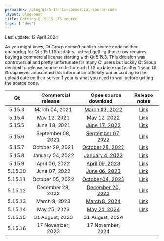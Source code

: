```yaml
---
permalink: /blog/qt-5-15-lts-commercial-source-code
layout: blog-post
title: Getting Qt 5.15 LTS source
tags: [ "dev"]
---
```


<p class="font-gray font-xs text-right">Last update: 12 April 2024</p>

As you might know, Qt Group doesn't publish source code neither changelog for Qt 5.15 LTS updates. Instead getting those now requires buying a commercial license starting with Qt 5.15.3. This decision was controversial and pretty unfortunate for many Qt users but luckily Qt Group decided to release source code for each LTS update exactly after 1 year.
Qt Group never announced this information officially but according to the upload date on their server, 1 year is what you need to wait before getting the source code.

<!--more-->

| Qt          |  &nbsp;&nbsp;&nbsp;&nbsp;Commercial release&nbsp;&nbsp;&nbsp;&nbsp;  | &nbsp;&nbsp;&nbsp;&nbsp;Open source download&nbsp;&nbsp;&nbsp;&nbsp; | Release notes
|:-----------:|:--------------------:|:--------------------:| :-----------:
| 5.15.3      |  March 04, 2021      | [March 03, 2022](https://download.qt.io/official_releases/qt/5.15/5.15.3/)     | [Link](https://code.qt.io/cgit/qt/qtreleasenotes.git/about/qt/5.15.3/release-note.md) |
| 5.15.4      |  May 12, 2021        | [May 12, 2022](https://download.qt.io/official_releases/qt/5.15/5.15.4/)       | [Link](https://code.qt.io/cgit/qt/qtreleasenotes.git/about/qt/5.15.4/release-note.md) |
| 5.15.5      |  June 18, 2021       | [June 17, 2022](https://download.qt.io/official_releases/qt/5.15/5.15.5/)      | [Link](https://code.qt.io/cgit/qt/qtreleasenotes.git/about/qt/5.15.5/release-note.md) |
| 5.15.6      |  September 08, 2021  | [September 07, 2022](https://download.qt.io/official_releases/qt/5.15/5.15.6/) | [Link](https://code.qt.io/cgit/qt/qtreleasenotes.git/about/qt/5.15.6/release-note.md) |
| 5.15.7      |  October 29, 2021    | [October 28, 2022](https://download.qt.io/official_releases/qt/5.15/5.15.7/)   | [Link](https://code.qt.io/cgit/qt/qtreleasenotes.git/about/qt/5.15.7/release-note.md) |
| 5.15.8      |  January 04, 2022    | [January 4, 2023](https://download.qt.io/official_releases/qt/5.15/5.15.8/)   | [Link](https://code.qt.io/cgit/qt/qtreleasenotes.git/about/qt/5.15.8/release-note.md) |
| 5.15.9      |  April 06, 2022      | [April 06, 2023](https://download.qt.io/official_releases/qt/5.15/5.15.9/) | [Link](https://code.qt.io/cgit/qt/qtreleasenotes.git/about/qt/5.15.9/release-note.md) | 
| 5.15.10     |  June 07, 2022       | [June 06, 2023](https://download.qt.io/official_releases/qt/5.15/5.15.10/) | [Link](https://code.qt.io/cgit/qt/qtreleasenotes.git/about/qt/5.15.10/release-note.md) | 
| 5.15.11     |  October 05, 2022    | [October 04, 2023](https://download.qt.io/official_releases/qt/5.15/5.15.11/) | [Link](https://code.qt.io/cgit/qt/qtreleasenotes.git/about/qt/5.15.11/release-note.md) |
| 5.15.12     |  December 28, 2022   | [December 20, 2023](https://download.qt.io/official_releases/qt/5.15/5.15.12/) | [Link](https://code.qt.io/cgit/qt/qtreleasenotes.git/about/qt/5.15.12/release-note.md) |
| 5.15.13     |  March 9, 2023       | [March 8, 2024](https://download.qt.io/official_releases/qt/5.15/5.15.13/) | [Link](https://code.qt.io/cgit/qt/qtreleasenotes.git/about/qt/5.15.13/release-note.md) |
| 5.15.14     |  May 25, 2023    | [May 24, 2024](https://download.qt.io/official_releases/qt/5.15/5.15.14/) | [Link](https://code.qt.io/cgit/qt/qtreleasenotes.git/about/qt/5.15.14/release-note.md) |
| 5.15.15     |  31 August, 2023    | 31 August, 2024 | |
| 5.15.16     |  17 November, 2023    | 17 November, 2024 | |